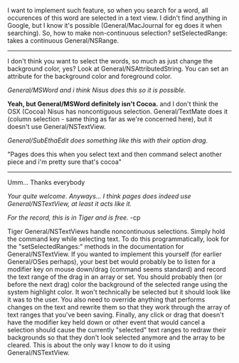 

I want to implement such feature, so when you search for a word, all occurences of this word are selected in a text view. I didn't find anything in Google, but I know it's possible (General/MacJournal for eg does it when searching). So, how to make non-continuous selection?     setSelectedRange: takes a continuous General/NSRange.

----

I don't think you want to select the words, so much as just change the background color, yes? Look at General/NSAttributedString. You can set an attribute for the background color and foreground color.

*General/MSWord and i think Nisus does this so it is possible.* 

**Yeah, but General/MSWord definitely isn't Cocoa.** and I don't think the OSX (Cocoa) Nisus has noncontiguous selection. General/TextMate does it (column selection - same thing as far as we're concerned here), but it doesn't use General/NSTextView.

*General/SubEthaEdit does something like this with their option drag.*

"Pages does this when you select text and then command select another piece and i'm pretty sure that's cocoa"

----

Umm... Thanks everybody

*Your quite welcome. Anyways... I think pages does indeed use General/NSTextView, at least it acts like it.*

*For the record, this is in Tiger and is free.* -cp

Tiger General/NSTextViews handle noncontinuous selections.  Simply hold the command key while selecting text.  To do this programmatically, look for the "setSelectedRanges:" methods in the documentation for General/NSTextView.  If you wanted to implement this yourself (for earlier General/OSes perhaps), your best bet would probably be to listen for a modifier key on mouse down/drag (command seems standard) and record the text range of the drag in an array or set.  You should probably then (or before the next drag) color the background of the selected range using the system highlight color.  It won't technically be selected but it should look like it was to the user.  You also need to override anything that performs changes on the text and rewrite them so that they work through the array of text ranges that you've been saving.  Finally, any click or drag that doesn't have the modifier key held down or other event that would cancel a selection should cause the currently "selected" text ranges to redraw their backgrounds so that they don't look selected anymore and the array to be cleared.  This is about the only way I know to do it using General/NSTextView.